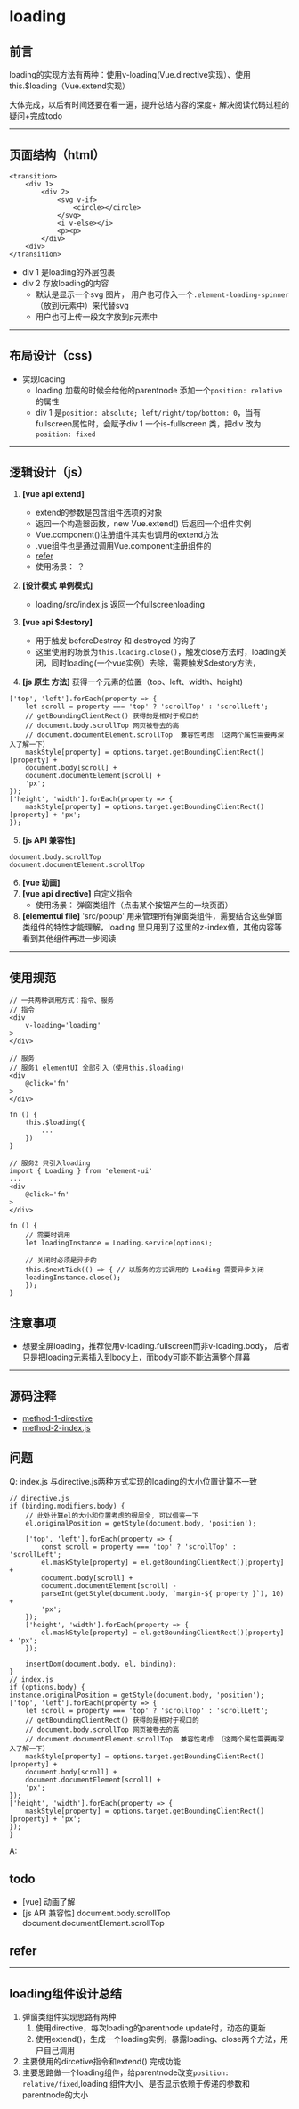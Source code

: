 # loading

## 前言
loading的实现方法有两种：使用v-loading(Vue.directive实现）、使用this.$loading（Vue.extend实现）

大体完成，以后有时间还要在看一遍，提升总结内容的深度+ 解决阅读代码过程的疑问+完成todo

---
## 页面结构（html）

```
<transition>
    <div 1>
        <div 2>
            <svg v-if>
                <circle></circle>
            </svg>
            <i v-else></i>
            <p><p>
        </div>
    <div>
</transition>
```
* div 1 是loading的外层包裹
* div 2 存放loading的内容
  * 默认是显示一个svg 图片， 用户也可传入一个`.element-loading-spinner`（放到i元素中）来代替svg
  * 用户也可上传一段文字放到p元素中
---
## 布局设计（css)
* 实现loading
  * loading 加载的时候会给他的parentnode 添加一个`position: relative`的属性
  * div 1 是`position: absolute; left/right/top/bottom: 0`，当有fullscreen属性时，会赋予div 1 一个is-fullscreen 类，把div 改为`position: fixed`

---
## 逻辑设计（js）
1. __[vue api  extend]__  
    * extend的参数是包含组件选项的对象
    * 返回一个构造器函数，new Vue.extend() 后返回一个组件实例
    * Vue.component()注册组件其实也调用的extend方法
    * .vue组件也是通过调用Vue.component注册组件的
    * [refer](https://juejin.im/post/6844903798549250055)
    * 使用场景： ？
2. __[设计模式  单例模式]__
    * loading/src/index.js  返回一个fullscreenloading
3. __[vue api $destory]__
    * 用于触发 beforeDestroy 和 destroyed 的钩子
    * 这里使用的场景为`this.loading.close()`，触发close方法时，loading关闭，同时loading(一个vue实例）去除，需要触发$destory方法，
    
4. __[js 原生 方法]__  获得一个元素的位置（top、left、width、height)
```
['top', 'left'].forEach(property => {
    let scroll = property === 'top' ? 'scrollTop' : 'scrollLeft';
    // getBoundingClientRect() 获得的是相对于视口的
    // document.body.scrollTop 网页被卷去的高
    // document.documentElement.scrollTop  兼容性考虑 （这两个属性需要再深入了解一下）
    maskStyle[property] = options.target.getBoundingClientRect()[property] +
    document.body[scroll] +
    document.documentElement[scroll] +
    'px';
});
['height', 'width'].forEach(property => {
    maskStyle[property] = options.target.getBoundingClientRect()[property] + 'px';
});
```
5. __[js API  兼容性]__ 
```
document.body.scrollTop
document.documentElement.scrollTop
```
6. __[vue 动画]__ 
7. __[vue api directive]__ 自定义指令
    * 使用场景： 弹窗类组件（点击某个按钮产生的一块页面）
8. __[elementui file]__ 'src/popup' 用来管理所有弹窗类组件，需要结合这些弹窗类组件的特性才能理解，loading 里只用到了这里的z-index值，其他内容等看到其他组件再进一步阅读
---
## 使用规范
```
// 一共两种调用方式：指令、服务
// 指令
<div
    v-loading='loading'
>
</div>

// 服务
// 服务1 elementUI 全部引入（使用this.$loading)
<div
    @click='fn'
>
</div>

fn () {
    this.$loading({
        ...
    })
}

// 服务2 只引入loading
import { Loading } from 'element-ui'
...
<div
    @click='fn'
>
</div>

fn () {
    // 需要时调用
    let loadingInstance = Loading.service(options);
    
    // 关闭时必须是异步的
    this.$nextTick(() => { // 以服务的方式调用的 Loading 需要异步关闭
    loadingInstance.close();
    });
}

```
## 注意事项
* 想要全屏loading，推荐使用v-loading.fullscreen而非v-loading.body， 后者只是把loading元素插入到body上，而body可能不能沾满整个屏幕
---

## 源码注释
* [method-1-directive](../../packages/loading/src/directive.js)
* [method-2-index.js](../../packages/loading/src/index.js)
## 问题
Q: index.js 与directive.js两种方式实现的loading的大小位置计算不一致
```
// directive.js
if (binding.modifiers.body) {
    // 此处计算el的大小和位置考虑的很周全, 可以借鉴一下
    el.originalPosition = getStyle(document.body, 'position');

    ['top', 'left'].forEach(property => {
        const scroll = property === 'top' ? 'scrollTop' : 'scrollLeft';
        el.maskStyle[property] = el.getBoundingClientRect()[property] +
        document.body[scroll] +
        document.documentElement[scroll] -
        parseInt(getStyle(document.body, `margin-${ property }`), 10) +
        'px';
    });
    ['height', 'width'].forEach(property => {
        el.maskStyle[property] = el.getBoundingClientRect()[property] + 'px';
    });

    insertDom(document.body, el, binding);
} 
// index.js
if (options.body) {
instance.originalPosition = getStyle(document.body, 'position');
['top', 'left'].forEach(property => {
    let scroll = property === 'top' ? 'scrollTop' : 'scrollLeft';
    // getBoundingClientRect() 获得的是相对于视口的
    // document.body.scrollTop 网页被卷去的高
    // document.documentElement.scrollTop  兼容性考虑 （这两个属性需要再深入了解一下）
    maskStyle[property] = options.target.getBoundingClientRect()[property] +
    document.body[scroll] +
    document.documentElement[scroll] +
    'px';
});
['height', 'width'].forEach(property => {
    maskStyle[property] = options.target.getBoundingClientRect()[property] + 'px';
});
}
```
A: 

## todo
* [vue] 动画了解
* [js API 兼容性] document.body.scrollTop document.documentElement.scrollTop
## refer
---
## loading组件设计总结
1. 弹窗类组件实现思路有两种
   1. 使用directive，每次loading的parentnode update时，动态的更新
   2. 使用extend()，生成一个loading实例，暴露loading、close两个方法，用户自己调用
2. 主要使用的dircetive指令和extend() 完成功能
3. 主要思路做一个loading组件，给parentnode改变`position: relative/fixed`,loading 组件大小、是否显示依赖于传递的参数和parentnode的大小
